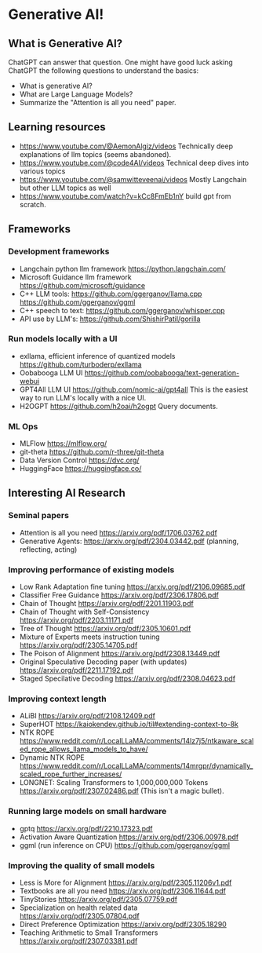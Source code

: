 # Generative AI!

## What is Generative AI?
ChatGPT can answer that question. One might have good luck asking ChatGPT the following questions to understand the basics:
- What is generative AI?
- What are Large Language Models?
- Summarize the "Attention is all you need" paper.

## Learning resources
- https://www.youtube.com/@AemonAlgiz/videos Technically deep explanations of llm topics (seems abandoned).
- https://www.youtube.com/@code4AI/videos Technical deep dives into various topics
- https://www.youtube.com/@samwitteveenai/videos Mostly Langchain but other LLM topics as well
- https://www.youtube.com/watch?v=kCc8FmEb1nY build gpt from scratch.

## Frameworks

### Development frameworks
- Langchain python llm framework https://python.langchain.com/
- Microsoft Guidance llm framework https://github.com/microsoft/guidance
- C++ LLM tools: https://github.com/ggerganov/llama.cpp https://github.com/ggerganov/ggml
- C++ speech to text: https://github.com/ggerganov/whisper.cpp
- API use by LLM's: https://github.com/ShishirPatil/gorilla

### Run models locally with a UI
- exllama, efficient inference of quantized models https://github.com/turboderp/exllama
- Oobabooga LLM UI https://github.com/oobabooga/text-generation-webui
- GPT4All LLM UI https://github.com/nomic-ai/gpt4all This is the easiest way to run LLM's locally with a nice UI.
- H2OGPT https://github.com/h2oai/h2ogpt Query documents.

### ML Ops
- MLFlow https://mlflow.org/
- git-theta https://github.com/r-three/git-theta
- Data Version Control https://dvc.org/
- HuggingFace https://huggingface.co/

## Interesting AI Research

### Seminal papers
- Attention is all you need https://arxiv.org/pdf/1706.03762.pdf
- Generative Agents: https://arxiv.org/pdf/2304.03442.pdf (planning, reflecting, acting)

### Improving performance of existing models
- Low Rank Adaptation fine tuning https://arxiv.org/pdf/2106.09685.pdf
- Classifier Free Guidance https://arxiv.org/pdf/2306.17806.pdf
- Chain of Thought https://arxiv.org/pdf/2201.11903.pdf
- Chain of Thought with Self-Consistency https://arxiv.org/pdf/2203.11171.pdf
- Tree of Thought https://arxiv.org/pdf/2305.10601.pdf
- Mixture of Experts meets instruction tuning https://arxiv.org/pdf/2305.14705.pdf
- The Poison of Alignment https://arxiv.org/pdf/2308.13449.pdf
- Original Speculative Decoding paper (with updates) https://arxiv.org/pdf/2211.17192.pdf
- Staged Specilative Decoding https://arxiv.org/pdf/2308.04623.pdf

### Improving context length
- ALiBI https://arxiv.org/pdf/2108.12409.pdf
- SuperHOT https://kaiokendev.github.io/til#extending-context-to-8k
- NTK ROPE https://www.reddit.com/r/LocalLLaMA/comments/14lz7j5/ntkaware_scaled_rope_allows_llama_models_to_have/
- Dynamic NTK ROPE https://www.reddit.com/r/LocalLLaMA/comments/14mrgpr/dynamically_scaled_rope_further_increases/
- LONGNET: Scaling Transformers to 1,000,000,000 Tokens https://arxiv.org/pdf/2307.02486.pdf (This isn't a magic bullet).

### Running large models on small hardware
- gptq https://arxiv.org/pdf/2210.17323.pdf
- Activation Aware Quantization https://arxiv.org/pdf/2306.00978.pdf
- ggml (run inference on CPU) https://github.com/ggerganov/ggml

### Improving the quality of small models
- Less is More for Alignment https://arxiv.org/pdf/2305.11206v1.pdf
- Textbooks are all you need https://arxiv.org/pdf/2306.11644.pdf
- TinyStories https://arxiv.org/pdf/2305.07759.pdf
- Specialization on health related data https://arxiv.org/pdf/2305.07804.pdf
- Direct Preference Optimization https://arxiv.org/pdf/2305.18290
- Teaching Arithmetic to Small Transformers https://arxiv.org/pdf/2307.03381.pdf
